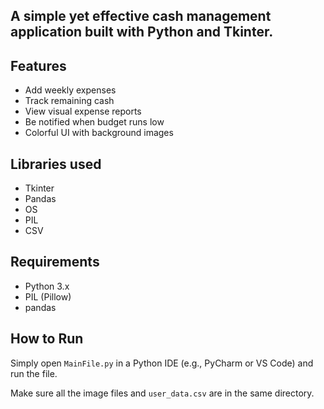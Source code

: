 ## A simple yet effective cash management application built with Python and Tkinter.

## Features
- Add weekly expenses
- Track remaining cash
- View visual expense reports
- Be notified when budget runs low
- Colorful UI with background images

## Libraries used
- Tkinter
- Pandas
- OS
- PIL
- CSV

## Requirements
- Python 3.x
- PIL (Pillow)
- pandas

## How to Run
Simply open `MainFile.py` in a Python IDE (e.g., PyCharm or VS Code) and run the file.

Make sure all the image files and `user_data.csv` are in the same directory.
